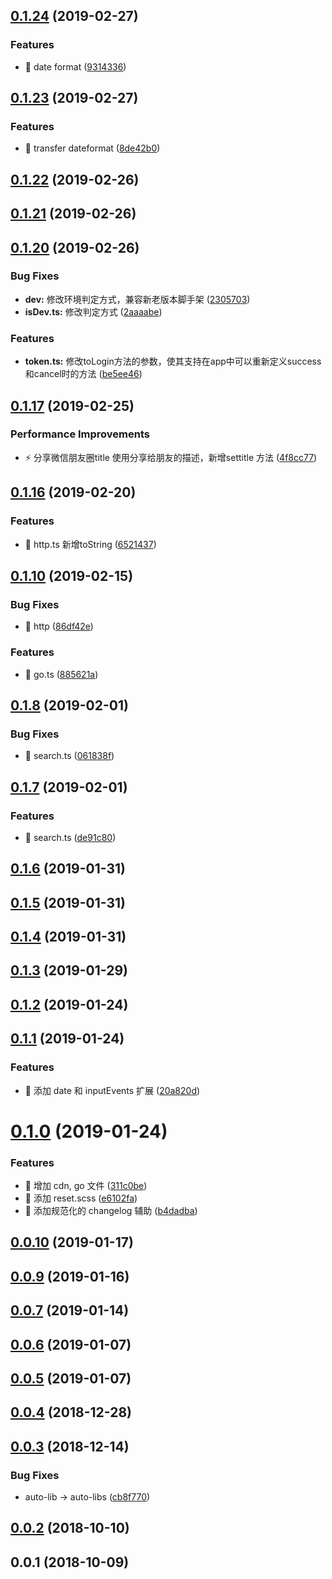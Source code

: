 ## [0.1.24](https://github.com/shaodahong/auto-lib/compare/v0.1.23...v0.1.24) (2019-02-27)


### Features

* 🎸 date format ([9314336](https://github.com/shaodahong/auto-lib/commit/9314336))



## [0.1.23](https://github.com/shaodahong/auto-lib/compare/v0.1.22...v0.1.23) (2019-02-27)


### Features

* 🎸 transfer dateformat ([8de42b0](https://github.com/shaodahong/auto-lib/commit/8de42b0))



## [0.1.22](https://github.com/shaodahong/auto-lib/compare/v0.1.21...v0.1.22) (2019-02-26)



## [0.1.21](https://github.com/shaodahong/auto-lib/compare/v0.1.20...v0.1.21) (2019-02-26)



## [0.1.20](https://github.com/shaodahong/auto-lib/compare/v0.1.17...v0.1.20) (2019-02-26)


### Bug Fixes

* **dev:** 修改环境判定方式，兼容新老版本脚手架 ([2305703](https://github.com/shaodahong/auto-lib/commit/2305703))
* **isDev.ts:** 修改判定方式 ([2aaaabe](https://github.com/shaodahong/auto-lib/commit/2aaaabe))


### Features

* **token.ts:** 修改toLogin方法的参数，使其支持在app中可以重新定义success和cancel时的方法 ([be5ee46](https://github.com/shaodahong/auto-lib/commit/be5ee46))



## [0.1.17](https://github.com/shaodahong/auto-lib/compare/v0.1.16...v0.1.17) (2019-02-25)


### Performance Improvements

* ⚡️ 分享微信朋友圈title 使用分享给朋友的描述，新增settitle 方法 ([4f8cc77](https://github.com/shaodahong/auto-lib/commit/4f8cc77))



## [0.1.16](https://github.com/shaodahong/auto-lib/compare/v0.0.11...v0.1.16) (2019-02-20)


### Features

* 🎸 http.ts 新增toString ([6521437](https://github.com/shaodahong/auto-lib/commit/6521437))



## [0.1.10](https://github.com/shaodahong/auto-lib/compare/v0.1.8...v0.1.10) (2019-02-15)


### Bug Fixes

* 🐛 http ([86df42e](https://github.com/shaodahong/auto-lib/commit/86df42e))


### Features

* 🎸 go.ts ([885621a](https://github.com/shaodahong/auto-lib/commit/885621a))



## [0.1.8](https://github.com/shaodahong/auto-lib/compare/v0.1.7...v0.1.8) (2019-02-01)


### Bug Fixes

* 🐛 search.ts ([061838f](https://github.com/shaodahong/auto-lib/commit/061838f))



## [0.1.7](https://github.com/shaodahong/auto-lib/compare/v0.1.6...v0.1.7) (2019-02-01)


### Features

* 🎸 search.ts ([de91c80](https://github.com/shaodahong/auto-lib/commit/de91c80))



## [0.1.6](https://github.com/shaodahong/auto-lib/compare/v0.1.5...v0.1.6) (2019-01-31)



## [0.1.5](https://github.com/shaodahong/auto-lib/compare/v0.1.4...v0.1.5) (2019-01-31)



## [0.1.4](https://github.com/shaodahong/auto-lib/compare/v0.1.3...v0.1.4) (2019-01-31)



## [0.1.3](https://github.com/shaodahong/auto-lib/compare/v0.1.2...v0.1.3) (2019-01-29)



## [0.1.2](https://github.com/shaodahong/auto-lib/compare/v0.1.1...v0.1.2) (2019-01-24)



## [0.1.1](https://github.com/shaodahong/auto-lib/compare/v0.1.0...v0.1.1) (2019-01-24)


### Features

* 🎸 添加 date 和 inputEvents 扩展 ([20a820d](https://github.com/shaodahong/auto-lib/commit/20a820d))



# [0.1.0](https://github.com/shaodahong/auto-lib/compare/v0.0.10...v0.1.0) (2019-01-24)


### Features

* 🎸 增加 cdn, go 文件 ([311c0be](https://github.com/shaodahong/auto-lib/commit/311c0be))
* 🎸 添加 reset.scss ([e6102fa](https://github.com/shaodahong/auto-lib/commit/e6102fa))
* 🎸 添加规范化的 changelog 辅助 ([b4dadba](https://github.com/shaodahong/auto-lib/commit/b4dadba))



## [0.0.10](https://github.com/shaodahong/auto-lib/compare/v0.0.9...v0.0.10) (2019-01-17)



## [0.0.9](https://github.com/shaodahong/auto-lib/compare/v0.0.7...v0.0.9) (2019-01-16)



## [0.0.7](https://github.com/shaodahong/auto-lib/compare/v0.0.6...v0.0.7) (2019-01-14)



## [0.0.6](https://github.com/shaodahong/auto-lib/compare/v0.0.5...v0.0.6) (2019-01-07)



## [0.0.5](https://github.com/shaodahong/auto-lib/compare/v0.0.4...v0.0.5) (2019-01-07)



## [0.0.4](https://github.com/shaodahong/auto-lib/compare/v0.0.3...v0.0.4) (2018-12-28)



## [0.0.3](https://github.com/shaodahong/auto-lib/compare/v0.0.2...v0.0.3) (2018-12-14)


### Bug Fixes

* auto-lib -> auto-libs ([cb8f770](https://github.com/shaodahong/auto-lib/commit/cb8f770))



## [0.0.2](https://github.com/shaodahong/auto-lib/compare/v0.0.1...v0.0.2) (2018-10-10)



## 0.0.1 (2018-10-09)



